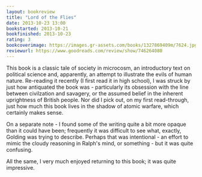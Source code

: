 ```yaml
---
layout: bookreview
title: "Lord of the Flies"
date: 2013-10-23 13:00
bookstarted: 2013-10-21
bookfinished: 2013-10-23
rating: 3
bookcoverimage: https://images.gr-assets.com/books/1327869409m/7624.jpg
reviewurl: https://www.goodreads.com/review/show/746264080
---
```


This book is a classic tale of society in microcosm, an introductory text on political science and, apparently, an attempt to illustrate the evils of human nature. Re-reading it recently (I first read it in high school), I was struck by just how antiquated the book was - particularly its obsession with the line between civilzation and savagery, or the assumed belief in the inherent uprightness of British people. Nor did I pick out, on my first read-through, just how much this book lives in the shadow of atomic warfare, which certainly makes sense.



On a separate note - I found some of the writing quite a bit more opaque than it could have been; frequently it was difficult to see what, exactly, Golding was trying to describe. Perhaps that was intentional - an effort to mimic the cloudy reasoning in Ralph's mind, or something - but it was quite confusing.



All the same, I very much enjoyed returning to this book; it was quite impressive.